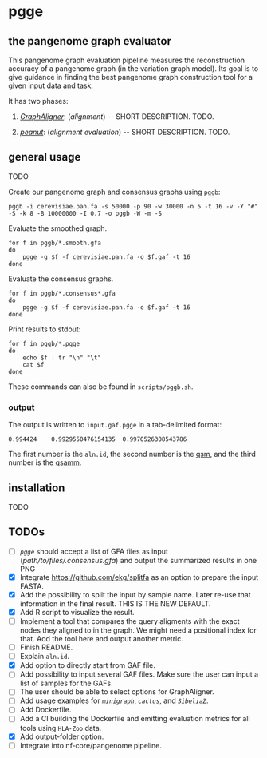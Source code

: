 # pgge

## the pangenome graph evaluator

This pangenome graph evaluation pipeline measures the reconstruction accuracy of a pangenome graph (in the variation graph model).
Its goal is to give guidance in finding the best pangenome graph construction tool for a given input data and task.

It has two phases:

1. _[GraphAligner](https://github.com/maickrau/GraphAligner)_: (*alignment*) -- SHORT DESCRIPTION. TODO.

2. _[peanut](https://github.com/subwaystation/rs-peanut)_: (*alignment evaluation*) -- SHORT DESCRIPTION. TODO.

## general usage

TODO

Create our pangenome graph and consensus graphs using `pggb`:

```
pggb -i cerevisiae.pan.fa -s 50000 -p 90 -w 30000 -n 5 -t 16 -v -Y "#" -S -k 8 -B 10000000 -I 0.7 -o pggb -W -m -S
```
Evaluate the smoothed graph.
```
for f in pggb/*.smooth.gfa
do
	pgge -g $f -f cerevisiae.pan.fa -o $f.gaf -t 16 
done
```
Evaluate the consensus graphs.
```
for f in pggb/*.consensus*.gfa
do
    pgge -g $f -f cerevisiae.pan.fa -o $f.gaf -t 16
done
```
Print results to stdout:
```
for f in pggb/*.pgge
do
    echo $f | tr "\n" "\t"
    cat $f
done 
```

These commands can also be found in `scripts/pggb.sh`.
### output

The output is written to `input.gaf.pgge` in a tab-delimited format:
```
0.994424	0.9929550476154135	0.9970526308543786
```
The first number is the `aln.id`, the second number is the  [qsm](https://github.com/subwaystation/rs-peanut#query-sequence-match-qsm), and the third number is the [qsamm](https://github.com/subwaystation/rs-peanut#query-sequence-alignment-match-mismatch-qsamm).

## installation
TODO

## TODOs
- [ ] _`pgge`_ should accept a list of GFA files as input (_path/to/files/*.consensus*.gfa_) and output the summarized results in one PNG
- [x] Integrate https://github.com/ekg/splitfa as an option to prepare the input FASTA.
- [x] Add the possibility to split the input by sample name. Later re-use that information in the final result. THIS IS THE NEW DEFAULT. 
- [x] Add R script to visualize the result.
- [ ] Implement a tool that compares the query aligments with the exact nodes they aligned to in the graph. We might need a positional index for that. Add the tool here and output another metric.
- [ ] Finish README.
- [ ] Explain `aln.id`.
- [x] Add option to directly start from GAF file.
- [ ] Add possibility to input several GAF files. Make sure the user can input a list of samples for the GAFs.
- [ ] The user should be able to select options for GraphAligner.
- [ ] Add usage examples for _`minigraph`_, _`cactus`_, and _`SibeliaZ`_.
- [ ] Add Dockerfile.
- [ ] Add a CI building the Dockerfile and emitting evaluation metrics for all tools using `HLA-Zoo` data.
- [x] Add output-folder option.
- [ ] Integrate into nf-core/pangenome pipeline.